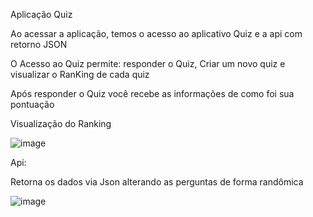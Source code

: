 Aplicação Quiz

Ao acessar a aplicação, temos o acesso ao aplicativo Quiz e a api com retorno JSON

O Acesso ao Quiz permite: responder o Quiz, Criar um novo quiz e visualizar o RanKing de cada quiz

Após responder o Quiz você recebe as informações de como foi sua pontuação


Visualização do Ranking

![image](https://user-images.githubusercontent.com/1526849/114270269-c8c55900-99e1-11eb-876d-11baa09c0e95.png)



Api:

Retorna os dados via Json
alterando as perguntas de forma randômica

![image](https://user-images.githubusercontent.com/1526849/114270334-2e194a00-99e2-11eb-8d5b-36ae186ddfc1.png)
